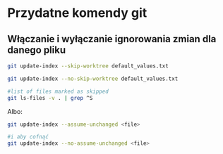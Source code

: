 # Przydatne komendy git

## Włączanie i wyłączanie ignorowania zmian dla danego pliku

```bash
git update-index --skip-worktree default_values.txt

git update-index --no-skip-worktree default_values.txt

#list of files marked as skipped
git ls-files -v . | grep ^S
```

Albo:

```bash
git update-index --assume-unchanged <file>

#i aby cofnąć 
git update-index --no-assume-unchanged <file>

```
